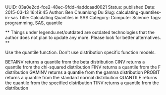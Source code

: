 UUID: 03a0e2cd-fce2-48ec-9fdd-4addcaad0021
Status: published
Date: 2015-03-13 16:49:45
Author: Ben Chuanlong Du
Slug: calculating-quantiles-in-sas
Title: Calculating Quantiles in SAS
Category: Computer Science
Tags: programming, SAS, quantile

**
Things under legendu.net/outdated are outdated technologies 
that the author does not plan to update any more. 
Please look for better alternatives.
**



Use the quantile function. Don't use distribution specific function models.


BETAINV
returns a quantile from the beta distribution
CINV
returns a quantile from the chi-squared distribution
FINV
returns a quantile from the F distribution
GAMINV
returns a quantile from the gamma distribution
PROBIT
returns a quantile from the standard normal distribution
QUANTILE
returns the quantile from the specified distribution
TINV
returns a quantile from the  distribution
